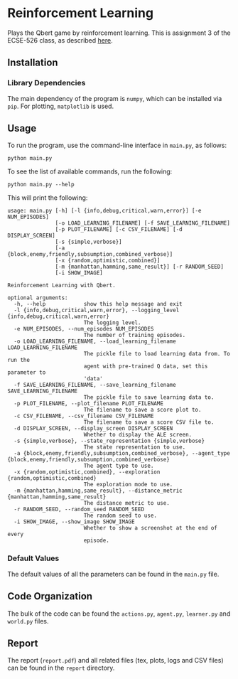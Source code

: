# Reinforcement Learning
Plays the Qbert game by reinforcement learning. This is assignment 3 of the ECSE-526 class, as described [here](http://www.cim.mcgill.ca/~jer/courses/ai/assignments/as3.html).

## Installation

### Library Dependencies

The main dependency of the program is `numpy`, which can be installed via `pip`. For plotting, `matplotlib` is used.

## Usage

To run the program, use the command-line interface in `main.py`, as follows:

```
python main.py
```


To see the list of available commands, run the following:

```
python main.py --help
```

This will print the following:

```
usage: main.py [-h] [-l {info,debug,critical,warn,error}] [-e NUM_EPISODES]
               [-o LOAD_LEARNING_FILENAME] [-f SAVE_LEARNING_FILENAME]
               [-p PLOT_FILENAME] [-c CSV_FILENAME] [-d DISPLAY_SCREEN]
               [-s {simple,verbose}]
               [-a {block,enemy,friendly,subsumption,combined_verbose}]
               [-x {random,optimistic,combined}]
               [-m {manhattan,hamming,same_result}] [-r RANDOM_SEED]
               [-i SHOW_IMAGE]

Reinforcement Learning with Qbert.

optional arguments:
  -h, --help            show this help message and exit
  -l {info,debug,critical,warn,error}, --logging_level {info,debug,critical,warn,error}
                        The logging level.
  -e NUM_EPISODES, --num_episodes NUM_EPISODES
                        The number of training episodes.
  -o LOAD_LEARNING_FILENAME, --load_learning_filename LOAD_LEARNING_FILENAME
                        The pickle file to load learning data from. To run the
                        agent with pre-trained Q data, set this parameter to
                        'data'
  -f SAVE_LEARNING_FILENAME, --save_learning_filename SAVE_LEARNING_FILENAME
                        The pickle file to save learning data to.
  -p PLOT_FILENAME, --plot_filename PLOT_FILENAME
                        The filename to save a score plot to.
  -c CSV_FILENAME, --csv_filename CSV_FILENAME
                        The filename to save a score CSV file to.
  -d DISPLAY_SCREEN, --display_screen DISPLAY_SCREEN
                        Whether to display the ALE screen.
  -s {simple,verbose}, --state_representation {simple,verbose}
                        The state representation to use.
  -a {block,enemy,friendly,subsumption,combined_verbose}, --agent_type {block,enemy,friendly,subsumption,combined_verbose}
                        The agent type to use.
  -x {random,optimistic,combined}, --exploration {random,optimistic,combined}
                        The exploration mode to use.
  -m {manhattan,hamming,same_result}, --distance_metric {manhattan,hamming,same_result}
                        The distance metric to use.
  -r RANDOM_SEED, --random_seed RANDOM_SEED
                        The random seed to use.
  -i SHOW_IMAGE, --show_image SHOW_IMAGE
                        Whether to show a screenshot at the end of every
                        episode.
```

### Default Values

The default values of all the parameters can be found in the `main.py` file.


## Code Organization

The bulk of the code can be found the `actions.py`, `agent.py`, `learner.py` and `world.py` files.

## Report

The report (`report.pdf`) and all related files (tex, plots, logs and CSV files) can be found in the `report` directory.
